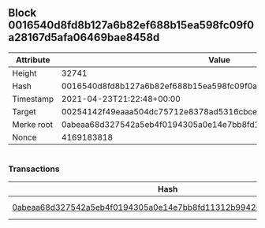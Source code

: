 ## Block 0016540d8fd8b127a6b82ef688b15ea598fc09f0a28167d5afa06469bae8458d

Attribute | Value
--- | ---
Height | 32741
Hash | 0016540d8fd8b127a6b82ef688b15ea598fc09f0a28167d5afa06469bae8458d
Timestamp | 2021-04-23T21:22:48+00:00
Target | 00254142f49eaaa504dc75712e8378ad5316cbcead634704b3734b6271167cc4
Merke root | 0abeaa68d327542a5eb4f0194305a0e14e7bb8fd11312b99426741d00b8ac87f
Nonce | 4169183818

```

```

### Transactions

Hash | Amount
--- | ---
[0abeaa68d327542a5eb4f0194305a0e14e7bb8fd11312b99426741d00b8ac87f](0abeaa68d327542a5eb4f0194305a0e14e7bb8fd11312b99426741d00b8ac87f.md) | 10.00000000 SKEPTI 
